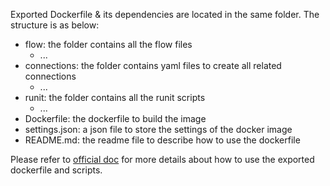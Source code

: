 Exported Dockerfile & its dependencies are located in the same folder. The structure is as below:
- flow: the folder contains all the flow files
  - ...
- connections: the folder contains yaml files to create all related connections
  - ...
- runit: the folder contains all the runit scripts
  - ...
- Dockerfile: the dockerfile to build the image
- settings.json: a json file to store the settings of the docker image
- README.md: the readme file to describe how to use the dockerfile

Please refer to [official doc](https://microsoft.github.io/promptflow/how-to-guides/deploy-and-export-a-flow.html#export-a-flow)
for more details about how to use the exported dockerfile and scripts.
